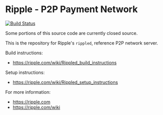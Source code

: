 Ripple - P2P Payment Network
============================

[![Build Status](http://ci.ripple.com/jenkins/buildStatus/icon?job=rippled)](http://ci.ripple.com/jenkins/job/rippled/)

Some portions of this source code are currently closed source.

This is the repository for Ripple's `rippled`, reference P2P network server.

Build instructions:
* https://ripple.com/wiki/Rippled_build_instructions

Setup instructions:
* https://ripple.com/wiki/Rippled_setup_instructions

For more information:
* https://ripple.com
* https://ripple.com/wiki
